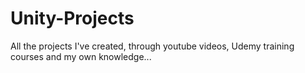# Unity-Projects
All the projects I've created, through youtube videos, Udemy training courses and my own knowledge...

